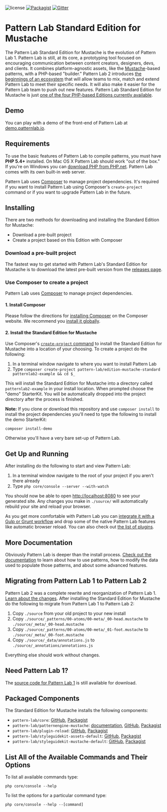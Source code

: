 ![license](https://img.shields.io/github/license/pattern-lab/patternlab-php.svg)
[![Packagist](https://img.shields.io/packagist/v/pattern-lab/edition-mustache-standard.svg)](https://packagist.org/packages/pattern-lab/edition-mustache-standard) [![Gitter](https://img.shields.io/gitter/room/pattern-lab/php.svg)](https://gitter.im/pattern-lab/php)

# Pattern Lab Standard Edition for Mustache

The Pattern Lab Standard Edition for Mustache is the evolution of Pattern Lab 1. Pattern Lab is still, at its core, a prototyping tool focused on encouraging communication between content creators, designers, devs, and clients. It combines platform-agnostic assets, like the [Mustache](http://mustache.github.io/)-based patterns, with a PHP-based "builder." Pattern Lab 2 introduces [the beginnings of an ecosystem](http://patternlab.io/docs/advanced-ecosystem-overview.html) that will allow teams to mix, match and extend Pattern Lab to meet their specific needs. It will also make it easier for the Pattern Lab team to push out new features. Pattern Lab Standard Edition for Mustache is just [one of the four PHP-based Editions currently available](http://patternlab.io/docs/installation.html).

## Demo

You can play with a demo of the front-end of Pattern Lab at [demo.patternlab.io](http://demo.patternlab.io).

## Requirements

To use the basic features of Pattern Lab to compile patterns, you must have **PHP 5.4+** installed. On Mac OS X Pattern Lab should work "out of the box." If you're on Windows you can [download PHP from PHP.net](http://windows.php.net/download/). Pattern Lab comes with its own built-in web server.

Pattern Lab uses [Composer](https://getcomposer.org/) to manage project dependencies. It's required if you want to install Pattern Lab using Composer's `create-project` command or if you want to upgrade Pattern Lab in the future.

## Installing

There are two methods for downloading and installing the Standard Edition for Mustache:

* Download a pre-built project
* Create a project based on this Edition with Composer

### Download a pre-built project

The fastest way to get started with Pattern Lab's Standard Edition for Mustache is to download the latest pre-built version from the [releases page](https://github.com/pattern-lab/patternlab-php/releases/latest).

### Use Composer to create a project

Pattern Lab uses [Composer](https://getcomposer.org/) to manage project dependencies.

#### 1. Install Composer

Please follow the directions for [installing Composer](https://getcomposer.org/doc/00-intro.md#installation-linux-unix-osx) on the Composer website. We recommend you [install it globally](https://getcomposer.org/doc/00-intro.md#globally).

#### 2. Install the Standard Edition for Mustache

Use Composer's [`create-project` command](https://getcomposer.org/doc/03-cli.md#create-project) to install the Standard Edition for Mustache into a location of your choosing. To create a project do the following:

1. In a terminal window navigate to where you want to install Pattern Lab
2. Type `composer create-project pattern-lab/edition-mustache-standard patternlab2-example && cd $_`

This will install the Standard Edition for Mustache into a directory called `patternlab2-example` in your install location. When prompted choose the "demo" StarterKit. You will be automatically dropped into the project directory after the process is finished.

**Note:** If you clone or download this repository and use `composer install` to install the project dependencies you'll need to type the following to install the demo StarterKit:

    composer install-demo

Otherwise you'll have a very bare set-up of Pattern Lab.

## Get Up and Running

After installing do the following to start and view Pattern Lab:

1. In a terminal window navigate to the root of your project if you aren't there already
2. Type `php core/console --server --with-watch`

You should now be able to open [http://localhost:8080](http://localhost:8080) to see your generated site. Any changes you make in `./source/` will automatically rebuild your site and reload your browser.

As you get more comfortable with Pattern Lab you can [integrate it with a Gulp or Grunt workflow](http://patternlab.io/docs/advanced-integration-with-grunt.html) and drop some of the native Pattern Lab features like automatic browser reload. You can also check out [the list of plugins](http://patternlab.io/download.html).

## More Documentation

Obviously Pattern Lab is deeper than the install process. [Check out the documentation](https://patternlab.io/docs/) to learn about how to use patterns, how to modify the data used to populate those patterns, and about some advanced features.

## Migrating from Pattern Lab 1 to Pattern Lab 2

Pattern Lab 2 was a complete rewrite and reorganization of Pattern Lab 1. [Learn about the changes](http://patternlab.io/docs/changes-1-to-2.html). After installing the Standard Edition for Mustache do the following to migrate from Pattern Lab 1 to Pattern Lab 2:

1. Copy `./source` from your old project to your new install
2. Copy `./source/_patterns/00-atoms/00-meta/_00-head.mustache` to `./source/_meta/_00-head.mustache`
3. Copy `./source/_patterns/00-atoms/00-meta/_01-foot.mustache` to `./source/_meta/_00-foot.mustache`
4. Copy `./source/_data/annotations.js` to `./source/_annotations/annotations.js`

Everything else should work without changes.

## Need Pattern Lab 1?

The [source code for Pattern Lab 1](https://github.com/pattern-lab/patternlab-php/releases/tag/v1.1.0) is still available for download.

## Packaged Components

The Standard Edition for Mustache installs the following components:

* `pattern-lab/core`: [GitHub](https://github.com/pattern-lab/patternlab-php-core), [Packagist](https://packagist.org/packages/pattern-lab/core)
* `pattern-lab/patternengine-mustache`: [documentation](https://github.com/pattern-lab/patternengine-php-mustache#mustache-patternengine-for-pattern-lab-php), [GitHub](https://github.com/pattern-lab/patternengine-php-mustache), [Packagist](https://packagist.org/packages/pattern-lab/patternengine-mustache)
* `pattern-lab/plugin-reload`: [GitHub](https://github.com/pattern-lab/plugin-php-reload), [Packagist](https://packagist.org/packages/pattern-lab/plugin-reload)
* `pattern-lab/styleguidekit-assets-default`: [GitHub](https://github.com/pattern-lab/styleguidekit-assets-default), [Packagist](https://packagist.org/packages/pattern-lab/styleguidekit-assets-default)
* `pattern-lab/styleguidekit-mustache-default`: [GitHub](https://github.com/pattern-lab/styleguidekit-mustache-default), [Packagist](https://packagist.org/packages/pattern-lab/styleguidekit-mustache-default)

## List All of the Available Commands and Their Options

To list all available commands type:

    php core/console --help

To list the options for a particular command type:

    php core/console --help --[command]